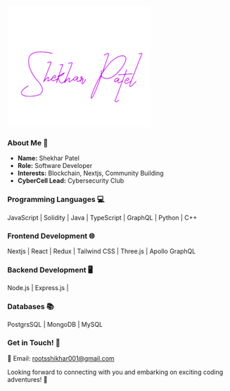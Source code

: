 
![Shekhar Patel](<Shekhar_Patel__2_-removebg-preview.png>)

### About Me 🚀
- **Name:** Shekhar Patel
- **Role:** Software Developer
- **Interests:** Blockchain, Nextjs, Community Building
- **CyberCell Lead:** Cybersecurity Club

### Programming Languages 💻
JavaScript | Solidity | Java | TypeScript | GraphQL | Python | C++ 

### Frontend Development 🌐
Nextjs | React | Redux | Tailwind CSS | Three.js | Apollo GraphQL

### Backend Development 🖥️
Node.js | Express.js | 

### Databases 📚
PostgrsSQL | MongoDB | MySQL 


### Get in Touch! 📩
📧 Email: rootsshikhar001@gmail.com

Looking forward to connecting with you and embarking on exciting coding adventures! 🌟
